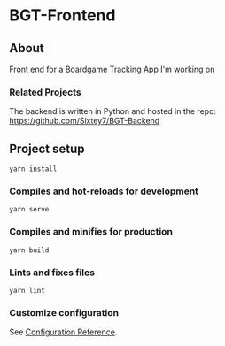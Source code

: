 # BGT-Frontend

## About
Front end for a Boardgame Tracking App I'm working on

### Related Projects
The backend is written in Python and hosted in the repo: https://github.com/Sixtey7/BGT-Backend

## Project setup
```
yarn install
```

### Compiles and hot-reloads for development
```
yarn serve
```

### Compiles and minifies for production
```
yarn build
```

### Lints and fixes files
```
yarn lint
```

### Customize configuration
See [Configuration Reference](https://cli.vuejs.org/config/).
